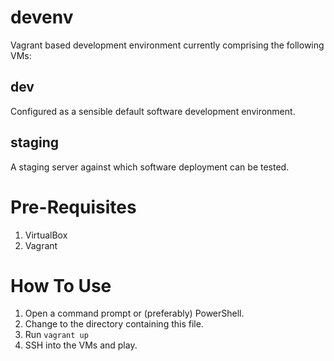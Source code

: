 devenv
======

Vagrant based development environment currently comprising the following VMs:

## dev

Configured as a sensible default software development environment.

## staging

A staging server against which software deployment can be tested.

Pre-Requisites
==============

 1. VirtualBox
 2. Vagrant

How To Use
==========

 1. Open a command prompt or (preferably) PowerShell.
 2. Change to the directory containing this file.
 3. Run `vagrant up`
 4. SSH into the VMs and play.

